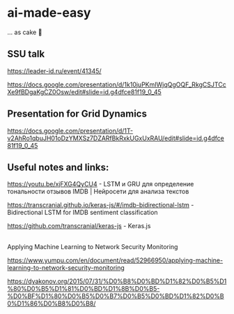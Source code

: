 # ai-made-easy
... as cake 🍰

## SSU talk
https://leader-id.ru/event/41345/

https://docs.google.com/presentation/d/1k10juPKmIWjqQgOQF_RkgCSJTCcXe9fBDgaKgCZ0Osw/edit#slide=id.g4dfce81f19_0_45

## Presentation for Grid Dynamics
https://docs.google.com/presentation/d/1T-v2AhRo1qbuJH01oDzYMXSz7DZARfBkRxkUGxUxRAU/edit#slide=id.g4dfce81f19_0_45

## Useful notes and links:

https://youtu.be/xjFXG4QyCU4 - LSTM и GRU для определение тональности отзывов IMDB | Нейросети для анализа текстов

https://transcranial.github.io/keras-js/#/imdb-bidirectional-lstm - Bidirectional LSTM for IMDB sentiment classification

https://github.com/transcranial/keras-js - Keras.js

<br>
Applying Machine Learning to Network Security Monitoring

https://www.yumpu.com/en/document/read/52966950/applying-machine-learning-to-network-security-monitoring

https://dyakonov.org/2015/07/31/%D0%B8%D0%BD%D1%82%D0%B5%D1%80%D0%B5%D1%81%D0%BD%D1%8B%D0%B5-%D0%BF%D1%80%D0%B5%D0%B7%D0%B5%D0%BD%D1%82%D0%B0%D1%86%D0%B8%D0%B8/